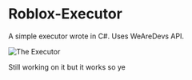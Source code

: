 # Roblox-Executor

A simple executor wrote in C#. Uses WeAreDevs API.

![The Executor](https://i.postimg.cc/prPmDB9s/Zrzut-ekranu-2022-06-24-232233.png)

Still working on it but it works so ye
